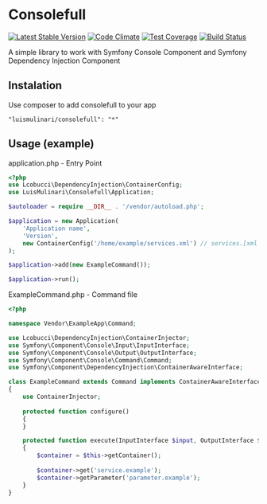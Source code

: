 # Consolefull

[![Latest Stable Version](https://poser.pugx.org/luismulinari/consolefull/v/stable.svg)](https://packagist.org/packages/luismulinari/consolefull)
[![Code Climate](https://codeclimate.com/github/luismulinari/consolefull/badges/gpa.svg)](https://codeclimate.com/github/luismulinari/consolefull)
[![Test Coverage](https://codeclimate.com/github/luismulinari/consolefull/badges/coverage.svg)](https://codeclimate.com/github/luismulinari/consolefull)
[![Build Status](https://travis-ci.org/luismulinari/consolefull.svg?branch=master)](https://travis-ci.org/luismulinari/consolefull)

A simple library to work with Symfony Console Component and Symfony Dependency Injection Component

## Instalation

Use composer to add consolefull to your app

```"luismulinari/consolefull": "*"```

## Usage (example)
application.php - Entry Point
```php
<?php
use Lcobucci\DependencyInjection\ContainerConfig;
use LuisMulinari\Consolefull\Application;

$autoloader = require __DIR__ . '/vendor/autoload.php';

$application = new Application(
    'Application name',
    'Version',
    new ContainerConfig('/home/example/services.xml') // services.[xml|yml|php]
);

$application->add(new ExampleCommand());

$application->run();
```

ExampleCommand.php - Command file
```php
<?php

namespace Vendor\ExampleApp\Command;

use Lcobucci\DependencyInjection\ContainerInjector;
use Symfony\Component\Console\Input\InputInterface;
use Symfony\Component\Console\Output\OutputInterface;
use Symfony\Component\Console\Command\Command;
use Symfony\Component\DependencyInjection\ContainerAwareInterface;

class ExampleCommand extends Command implements ContainerAwareInterface
{
    use ContainerInjector;
    
    protected function configure()
    {
    }

    protected function execute(InputInterface $input, OutputInterface $output)
    {
        $container = $this->getContainer();
        
        $container->get('service.example');
        $container->getParameter('parameter.example');
    }
}
```
